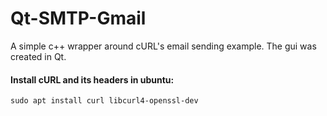 # Qt-SMTP-Gmail
A simple c++ wrapper around cURL's email sending example. The gui was created in Qt.

#### Install cURL and its headers in ubuntu:
```
sudo apt install curl libcurl4-openssl-dev
```
